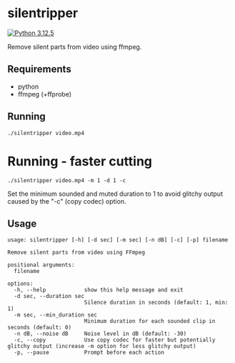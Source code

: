 # silentripper

[![Python 3.12.5](https://img.shields.io/badge/Python-3.12.5-yellow.svg)](http://www.python.org/download/)

Remove silent parts from video using ffmpeg.

## Requirements
* python
* ffmpeg (+ffprobe)

## Running
```
./silentripper video.mp4
```

# Running - faster cutting
```
./silentripper video.mp4 -m 1 -d 1 -c
```
Set the minimum sounded and muted duration to 1 to avoid glitchy output caused by the "-c" (copy codec) option.

## Usage
```
usage: silentripper [-h] [-d sec] [-m sec] [-n dB] [-c] [-p] filename

Remove silent parts from video using FFmpeg

positional arguments:
  filename

options:
  -h, --help            show this help message and exit
  -d sec, --duration sec
                        Silence duration in seconds (default: 1, min: 1)
  -m sec, --min_duration sec
                        Minimum duration for each sounded clip in seconds (default: 0)
  -n dB, --noise dB     Noise level in dB (default: -30)
  -c, --copy            Use copy codec for faster but potentially glitchy output (increase -m option for less glitchy output)
  -p, --pause           Prompt before each action
```
